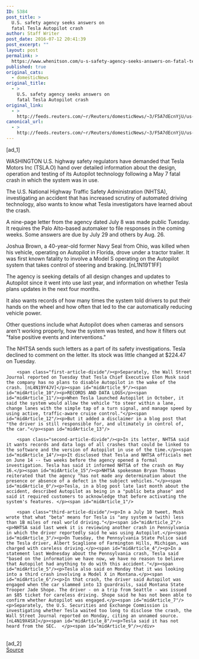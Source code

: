 ```yaml
---
ID: 5384
post_title: >
  U.S. safety agency seeks answers on
  fatal Tesla Autopilot crash
author: Staff Writer
post_date: 2016-07-12 20:41:39
post_excerpt: ""
layout: post
permalink: >
  https://www.whenitson.com/u-s-safety-agency-seeks-answers-on-fatal-tesla-autopilot-crash/
published: true
original_cats:
  - domesticNews
original_title:
  - >
    U.S. safety agency seeks answers on
    fatal Tesla Autopilot crash
original_link:
  - >
    http://feeds.reuters.com/~r/Reuters/domesticNews/~3/F5A7dEcnYjU/us-tesla-autopilot-idUSKCN0ZS1PP
canonical_url:
  - >
    http://feeds.reuters.com/~r/Reuters/domesticNews/~3/F5A7dEcnYjU/us-tesla-autopilot-idUSKCN0ZS1PP
---
```

 [ad_1]
<br><div id="articleText">
<span id="midArticle_start"/>

<span id="midArticle_0"/><span class="focusParagraph" readability="5"><p><span class="articleLocation">WASHINGTON</span> U.S. highway safety regulators have demanded that Tesla Motors Inc (<span id="symbol_TSLA.O_0">TSLA.O</span>) hand over detailed information about the design, operation and testing of its Autopilot technology following a May 7 fatal crash in which the system was in use.</p></span><span id="midArticle_1"/><p>The U.S. National Highway Traffic Safety Administration (NHTSA), investigating an accident that has increased scrutiny of automated driving technology, also wants to know what Tesla investigators have learned about the crash.</p><span id="midArticle_2"/><p>A nine-page letter from the agency dated July 8 was made public Tuesday. It requires the Palo Alto-based automaker to file responses in the coming weeks. Some answers are due by July 29 and others by Aug. 26.</p><span id="midArticle_3"/><p>Joshua Brown, a 40-year-old former Navy Seal from Ohio, was killed when his vehicle, operating on Autopilot in Florida, drove under a tractor trailer. It was first known fatality to involve a Model S operating on the Autopilot system that takes control of steering and braking. [nL1N19T1FF]</p><span id="midArticle_4"/><p>The agency is seeking details of all design changes and updates to Autopilot since it went into use last year, and information on whether Tesla plans updates in the next four months.</p><span id="midArticle_5"/><p>It also wants records of how many times the system told drivers to put their hands on the wheel and how often that led to the car automatically reducing vehicle power.</p><span id="midArticle_6"/><p>Other questions include what Autopilot does when cameras and sensors aren't working properly, how the system was tested, and how it filters out "false positive events and interventions."</p><span id="midArticle_7"/><p>The NHTSA sends such letters as a part of its safety investigations. Tesla declined to comment on the letter. Its stock was little changed at $224.47 on Tuesday.</p><span id="midArticle_8"/>
        
        <span class="first-article-divide"/><p>Separately, the Wall Street Journal reported on Tuesday that Tesla Chief Executive Elon Musk said the company has no plans to disable Autopilot in the wake of the crash. [nL4N19Y4JV]</p><span id="midArticle_9"/><span id="midArticle_10"/><p>RECORDS AND DATA LOGS</p><span id="midArticle_11"/><p>When Tesla launched Autopilot in October, it said the system would allow the vehicle "to steer within a lane, change lanes with the simple tap of a turn signal, and manage speed by using active, traffic-aware cruise control."</p><span id="midArticle_12"/><p>But it added a disclaimer in a blog post that "the driver is still responsible for, and ultimately in control of, the car."</p><span id="midArticle_13"/>
        
        <span class="second-article-divide"/><p>In its letter, NHTSA said it wants records and data logs of all crashes that could be linked to the software and the version of Autopilot in use of the time.</p><span id="midArticle_14"/><p>It disclosed that Tesla and NHTSA officials met on June 14 -- two weeks before the agency opened a formal investigation. Tesla has said it informed NHTSA of the crash on May 16.</p><span id="midArticle_15"/><p>NHTSA spokesman Bryan Thomas reiterated that the agency "has not made any determination about the presence or absence of a defect in the subject vehicles."</p><span id="midArticle_0"/><p>Tesla, in a blog post late last month about the accident, described Autopilot as being in a "public beta phase" and said it required customers to acknowledge that before activating the system's features. </p><span id="midArticle_1"/>
        
        <span class="third-article-divide"/><p>In a July 10 tweet, Musk wrote that what "beta" means for Tesla is "any system w (with) less than 1B miles of real world driving."</p><span id="midArticle_2"/><p>NHTSA said last week it is reviewing another crash in Pennsylvania in which the driver reportedly said he was using Autopilot.</p><span id="midArticle_3"/><p>On Tuesday, the Pennsylvania State Police said the Tesla driver, Albert Scaglione of Farmington Hills, Michigan, was charged with careless driving.</p><span id="midArticle_4"/><p>In a statement last Wednesday about the Pennsylvania crash, Tesla said "based on the information we have now, we have no reason to believe that Autopilot had anything to do with this accident."</p><span id="midArticle_5"/><p>Tesla also said on Monday that it was looking into a third crash involving a Model X in Montana.</p><span id="midArticle_6"/><p>In that crash, the driver said Autopilot was engaged when the car slammed into 13 guardrails, said Montana State Trooper Jade Shope. The driver - on a trip from Seattle - was issued an $85 ticket for careless driving. Shope said he has not been able to confirm whether Autopilot was engaged.</p><span id="midArticle_7"/><p>Separately, the U.S. Securities and Exchange Commission is investigating whether Tesla waited too long to disclose the crash, the Wall Street Journal reported on Monday, citing an unnamed source. [nL4N19X4SX]</p><span id="midArticle_8"/><p>Tesla said it has not heard from the SEC.  </p><span id="midArticle_9"/></div>
<br>[ad_2]
<br><a href="http://feeds.reuters.com/~r/Reuters/domesticNews/~3/F5A7dEcnYjU/us-tesla-autopilot-idUSKCN0ZS1PP">Source </a>